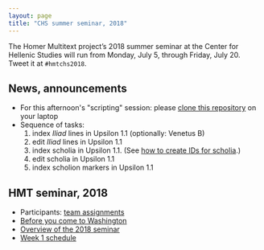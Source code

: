 ```yaml
---
layout: page
title: "CHS summer seminar, 2018"
---
```



The Homer Multitext project’s 2018 summer seminar at the Center for Hellenic Studies will run from Monday, July 5, through Friday, July 20. Tweet it at `#hmtchs2018`.



## News, announcements


-   For this afternoon's "scripting" session:  please [clone this repository](https://github.com/homermultitext/script-the-hmt) on your laptop
-  Sequence of tasks:
   1.  index *Iliad* lines in Upsilon 1.1 (optionally:  Venetus B)
   2. edit *Iliad* lines in Upsilon 1.1
   3. index scholia in Upsilon 1.1.  (See [how to create IDs for scholia](name-your-scholion).)
   4. edit scholia in Upsilon 1.1
   5. index scholion markers in Upsilon 1.1


## HMT seminar, 2018


-  Participants:  [team assignments](teams)
-  [Before you come to Washington](prearrival)
-  [Overview of the 2018 seminar](overview)
-  [Week 1 schedule](week1)
